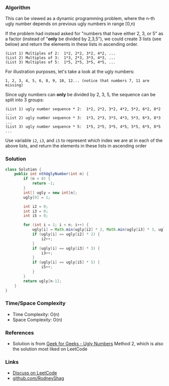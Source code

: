 ### Algorithm

This can be viewed as a dynamic programming problem, where the n-th ugly number depends on previous ugly numbers in range [0,n)

If the problem had instead asked for "numbers that have either 2, 3, or 5" as a factor (instead of "__only__ be divided by 2,3,5"), we could create 3 lists (see below) and return the elements in these lists in ascending order.

```
(List 1) Multiples of 2:  1*2, 2*2, 3*2, 4*2, ...
(List 2) Multiples of 3:  1*3, 2*3, 3*3, 4*3, ...
(List 3) Multiples of 5:  1*5, 2*5, 3*5, 4*5, ...
```

For illustration purposes, let's take a look at the ugly numbers:
```
1, 2, 3, 4, 5, 6, 8, 9, 10, 12... (notice that numbers 7, 11 are missing)
```

Since ugly numbers can __only__ be divided by 2, 3, 5, the sequence can be split into 3 groups:
```
(List 1) ugly number sequence * 2:  1*2, 2*2, 3*2, 4*2, 5*2, 6*2, 8*2 ...
(List 2) ugly number sequence * 3:  1*3, 2*3, 3*3, 4*3, 5*3, 6*3, 8*3 ...
(List 3) ugly number sequence * 5:  1*5, 2*5, 3*5, 4*5, 5*5, 6*5, 8*5 ...
```

Use variable `i2`, `i3`, and `i5` to represent which index we are at in each of the above lists, and return the elements in these lists in ascending order

### Solution

```java
class Solution {
    public int nthUglyNumber(int n) {
        if (n < 0) {
            return -1;
        }
        int[] ugly = new int[n];
        ugly[0] = 1;

        int i2 = 0;
        int i3 = 0;
        int i5 = 0;

        for (int i = 1; i < n; i++) {
            ugly[i] = Math.min(ugly[i2] * 2, Math.min(ugly[i3] * 3, ugly[i5] * 5));
            if (ugly[i] == ugly[i2] * 2) {
                i2++;
            }
            if (ugly[i] == ugly[i3] * 3) {
                i3++;
            }
            if (ugly[i] == ugly[i5] * 5) {
                i5++;
            }
        }
        return ugly[n-1];
    }
}
```

### Time/Space Complexity

-  Time Complexity: O(n)
- Space Complexity: O(n)

### References

- Solution is from [Geek for Geeks - Ugly Numbers](https://www.geeksforgeeks.org/ugly-numbers/) Method 2, which is also the solution most liked on LeetCode

### Links

- [Discuss on LeetCode](https://leetcode.com/problems/ugly-number-ii/discuss/327344)
- [github.com/RodneyShag](https://github.com/RodneyShag)

